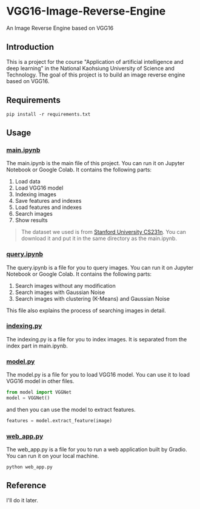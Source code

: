 # VGG16-Image-Reverse-Engine
An Image Reverse Engine based on VGG16

## Introduction
This is a project for the course "Application of artificial intelligence and deep learning" in the National Kaohsiung University of Science and Technology. The goal of this project is to build an image reverse engine based on VGG16. 

## Requirements
```
pip install -r requirements.txt
```

## Usage

### [main.ipynb](main.ipynb)
The main.ipynb is the main file of this project. You can run it on Jupyter Notebook or Google Colab.
It contains the following parts:
1. Load data
2. Load VGG16 model
3. Indexing images
4. Save features and indexes
5. Load features and indexes
6. Search images
7. Show results

> The dataset we used is from [Stanford University CS231n](http://cs231n.stanford.edu/tiny-imagenet-200.zip). You can download it and put it in the same directory as the main.ipynb.

### [query.ipynb](query.ipynb)
The query.ipynb is a file for you to query images. You can run it on Jupyter Notebook or Google Colab.
It contains the following parts:
1. Search images without any modification
2. Search images with Gaussian Noise
3. Search images with clustering (K-Means) and Gaussian Noise

This file also explains the process of searching images in detail.

### [indexing.py](indexing.py)
The indexing.py is a file for you to index images. It is separated from the index part in main.ipynb.

### [model.py](model.py)
The model.py is a file for you to load VGG16 model. You can use it to load VGG16 model in other files.
```python
from model import VGGNet
model = VGGNet()
```
and then you can use the model to extract features.
```python
features = model.extract_feature(image)
```

### [web_app.py](web_app.py)
The web_app.py is a file for you to run a web application built by Gradio. You can run it on your local machine.
```
python web_app.py
```

## Reference
I'll do it later.